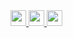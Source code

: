 <!---
- 👋 Hi, I’m @Tom4c3
- 👀 I’m interested in Virtual Reality.
- 🌱 I’m currently learning Unity, C#, and Control Engineering.
- 💞️ I’m looking to collaborate on VR developments.
- 📫 How to reach me : Twitter @T_4c3
--->

<!---
Tom4c3/Tom4c3 is a ✨ special ✨ repository because its `README.md` (this file) appears on your GitHub profile.
You can click the Preview link to take a look at your changes.
--->

<!---
### 💻 SNS
markdownではtarget属性が使えない？から新しいタブで開かせることはできないっぽい
https://www.web-dev-qa-db-ja.com/ja/github/target-blank%E3%82%92%E4%BD%BF%E7%94%A8%E3%81%97%E3%81%A6github-markdown%E3%81%A7%E6%96%B0%E3%81%97%E3%81%84%E3%82%BF%E3%83%96%E3%81%A7%E3%83%AA%E3%83%B3%E3%82%AF%E3%82%92%E9%96%8B%E3%81%8F/830231995/
--->

<a target="_blank" href="http://twitter.com/T_4c3">
  <img height="25" src="https://img.shields.io/badge/Twitter--1DA1F2.svg?logo=twitter&style=for-the-badge&url=https%3A%2F%2Ftwitter.com%2Fxrdnk" />
</a>
<a target="_blank" href="https://qiita.com/T_4c3">
  <img height="25" src="https://img.shields.io/badge/Qiita--55C500.svg?logo=qiita&style=for-the-badge">
</a>
<a target="_blank" href="https://www.pixiv.net/users/33003714">
  <img height="25" src="https://img.shields.io/badge/pixiv--1DA1F2.svg?logo=pixiv&style=for-the-badge">
</a>

<!---
### 🏫 Education
* 熊本大学大学院自然科学教育部情報電気工学専攻（2022.4～）
* 熊本大学工学部情報電気工学科卒業（2022.3）
* 大分県立中津南高校卒業（2018.3)

[![Top Langs](https://github-readme-stats.vercel.app/api/top-langs/?username=Tom4c3&layout=compact)](https://github.com/anuraghazra/github-readme-stats)

### 📚 Qualifications

* 日本バーチャルリアリティ学会認定上級バーチャルリアリティ技術者 Senior Virtual Reality Specialist（2020）
* TOEIC® IP Listening & Reading Test Score：845（2020）
* 実用英語技能検定2級（2016）

### 🎀 Organization
* <a href="https://sites.google.com/view/kuma-vr/home" target="_blank">KuMA（Kumamoto university Metaverse Architect）</a>	
--->
<!---
### 📚 Works
* <a href="https://www.youtube.com/watch?v=HyIg_uiaX70">夢のもふもふ</a>　<a href="http://ivrc.net/archive/%E5%A4%A2%E3%81%AE%E3%82%82%E3%81%B5%E3%82%82%E3%81%B52021/">IVRCアーカイブページ</a>
* <a href="https://cluster.mu/w/65a3273e-43e0-423c-b711-0fcd88d2a871">T2のギャラリー2</a>
--->

<!---
### 🗣️ LT / Session Talk
🖼
#### 2022
* バーチャル熊大（熊本大学 DESIGN AWARD 2020入賞）
  * <a href="https://cluster.mu/w/3ad13742-9778-472a-a9ec-2f7bb44319bb">clusterワールド</a>
  * <a href="http://cedec.kumamoto-u.ac.jp/designAward/2020/result.html">熊本大学DESIGN AWARD 2020ページ</a>
* 
--->
